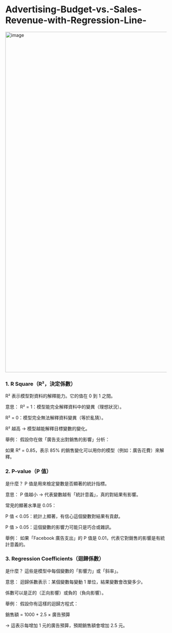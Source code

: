 # Advertising-Budget-vs.-Sales-Revenue-with-Regression-Line-

<img width="1064" alt="image" src="https://github.com/user-attachments/assets/fcf6aea7-ddd5-4414-a9e8-c86a958b68fb" />



### 1. R Square（R²，決定係數）
R² 表示模型對資料的解釋能力。它的值在 0 到 1 之間。

意思：
R² = 1：模型能完全解釋資料中的變異（理想狀況）。

R² = 0：模型完全無法解釋資料變異（等於亂猜）。

R² 越高 → 模型越能解釋目標變數的變化。

舉例：
假設你在做「廣告支出對銷售的影響」分析：

如果 R² = 0.85，表示 85% 的銷售變化可以用你的模型（例如：廣告花費）來解釋。


### 2. P-value（P 值）
是什麼？
P 值是用來檢定變數是否顯著的統計指標。

意思：
P 值越小 → 代表變數越有「統計意義」，真的對結果有影響。

常見的顯著水準是 0.05：

P 值 < 0.05：統計上顯著，有信心這個變數對結果有貢獻。

P 值 > 0.05：這個變數的影響力可能只是巧合或雜訊。

舉例：
如果「Facebook 廣告支出」的 P 值是 0.01，代表它對銷售的影響是有統計意義的。

### 3. Regression Coefficients（迴歸係數）
是什麼？
這些是模型中每個變數的「影響力」或「斜率」。

意思：
迴歸係數表示：某個變數每變動 1 單位，結果變數會改變多少。

係數可以是正的（正向影響）或負的（負向影響）。

舉例：
假設你有這樣的迴歸方程式：

銷售額 = 1000 + 2.5 × 廣告預算

→ 這表示每增加 1 元的廣告預算，預期銷售額會增加 2.5 元。



